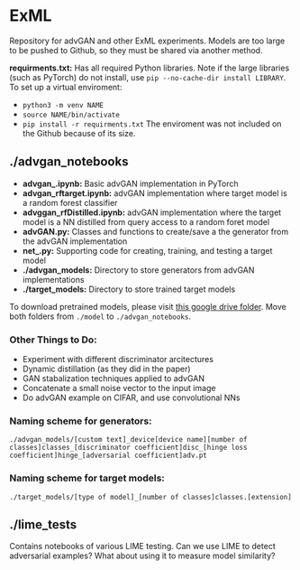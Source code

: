 # ExML
Repository for advGAN and other ExML experiments.
Models are too large to be pushed to Github, so they must be shared via another method. 

**requirments.txt:** Has all required Python libraries. Note if the large libraries (such as PyTorch) do not install, use ```pip --no-cache-dir install LIBRARY```. To set up a virtual enviroment:
- ```python3 -m venv NAME```
- ```source NAME/bin/activate```
- ```pip install -r requirments.txt```
The enviroment was not included on the Github because of its size. 

## ./advgan_notebooks
- **advgan_.ipynb:** Basic advGAN implementation in PyTorch
- **advgan_rftarget.ipynb:** advGAN implementation where target model is a random forest classifier
- **advggan_rfDistilled.ipynb:** advGAN implementation where the target model is a NN distilled from query access to a random foret model
- **advGAN.py:** Classes and functions to create/save a the generator from the advGAN implementation
- **net_.py:** Supporting code for creating, training, and testing a target model
- **./advgan_models:** Directory to store generators from advGAN implementations
- **./target_models:** Directory to store trained target models

To download pretrained models, please visit [this google drive folder](https://drive.google.com/file/d/1IzMjgQrjz51piyR2AcP953qZeGBczWBs/view?usp=sharing). Move both folders from ```./model``` to ```./advgan_notebooks```.

### Other Things to Do:
- Experiment with different discriminator arcitectures 
- Dynamic distillation (as they did in the paper)
- GAN stabalization techniques applied to advGAN
- Concatenate a small noise vector to the input image
- Do advGAN example on CIFAR, and use convolutional NNs

### Naming scheme for generators:
```./advgan_models/[custom text]_device[device name][number of classes]classes_[discriminator coefficient]disc_[hinge loss coefficient]hinge_[adversarial coefficient]adv.pt```

### Naming scheme for target models: 
```./target_models/[type of model]_[number of classes]classes.[extension]```

## ./lime_tests
Contains notebooks of various LIME testing. Can we use LIME to detect adversarial examples? What about using it to measure model similarity?
